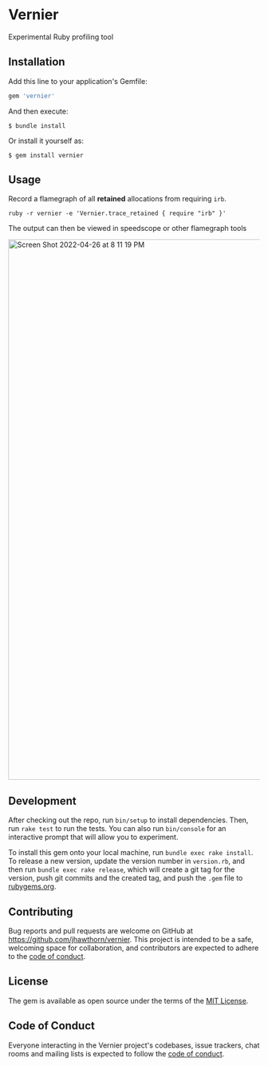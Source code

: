 # Vernier

Experimental Ruby profiling tool

## Installation

Add this line to your application's Gemfile:

```ruby
gem 'vernier'
```

And then execute:

    $ bundle install

Or install it yourself as:

    $ gem install vernier

## Usage

Record a flamegraph of all **retained** allocations from requiring `irb`.

```
ruby -r vernier -e 'Vernier.trace_retained { require "irb" }'
```

The output can then be viewed in speedscope or other flamegraph tools

<img width="1082" alt="Screen Shot 2022-04-26 at 8 11 19 PM" src="https://user-images.githubusercontent.com/131752/165440422-3a11f5cc-3018-4455-8918-887c2afa6d6e.png">


## Development

After checking out the repo, run `bin/setup` to install dependencies. Then, run `rake test` to run the tests. You can also run `bin/console` for an interactive prompt that will allow you to experiment.

To install this gem onto your local machine, run `bundle exec rake install`. To release a new version, update the version number in `version.rb`, and then run `bundle exec rake release`, which will create a git tag for the version, push git commits and the created tag, and push the `.gem` file to [rubygems.org](https://rubygems.org).

## Contributing

Bug reports and pull requests are welcome on GitHub at https://github.com/jhawthorn/vernier. This project is intended to be a safe, welcoming space for collaboration, and contributors are expected to adhere to the [code of conduct](https://github.com/jhawthorn/vernier/blob/main/CODE_OF_CONDUCT.md).

## License

The gem is available as open source under the terms of the [MIT License](https://opensource.org/licenses/MIT).

## Code of Conduct

Everyone interacting in the Vernier project's codebases, issue trackers, chat rooms and mailing lists is expected to follow the [code of conduct](https://github.com/jhawthorn/vernier/blob/main/CODE_OF_CONDUCT.md).
